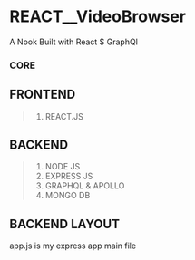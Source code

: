 # REACT\_\_VideoBrowser

A Nook Built with React $ GraphQl

### CORE

## FRONTEND

> 1.  REACT.JS

## BACKEND

> 1.  NODE JS
> 2.  EXPRESS JS
> 3.  GRAPHQL & APOLLO
> 4.  MONGO DB

## BACKEND LAYOUT

app.js is my express app main file
